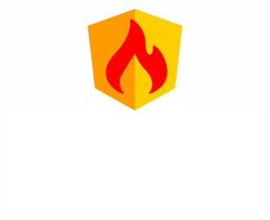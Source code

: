<p align="center">
    <img src="atsui-logo.svg" height="200">
    <img src="atsui-title.svg" height="200">
</p>
